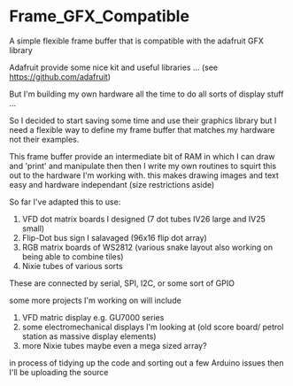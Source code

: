 # Frame_GFX_Compatible
A simple flexible frame buffer that is compatible with the adafruit GFX library

Adafruit provide some nice kit and useful libraries ... (see https://github.com/adafruit)

But I'm building my own hardware all the time to do all sorts of display stuff ...

So I decided to start saving some time and use their graphics library but I need a flexible way to define my frame buffer that matches my hardware not their examples.

This frame buffer provide an intermediate bit of RAM in which I can draw and 'print' and manipulate then then I write my own routines to squirt this out to the hardware I'm working with. this makes drawing images and text easy and hardware independant (size restrictions aside)

So far I've adapted this to use:

1. VFD dot matrix boards I designed (7 dot tubes IV26 large and IV25 small)
2. Flip-Dot bus sign I salavaged (96x16 flip dot array)
3. RGB matrix boards of WS2812 (various snake layout also working on being able to combine tiles)
4. Nixie tubes of various sorts

These are connected by serial, SPI, I2C, or some sort of GPIO

some more projects I'm working on will include

1. VFD matric display e.g. GU7000 series
2. some electromechanical displays I'm looking at (old score board/ petrol station as massive display elements)
3. more Nixie tubes maybe even a mega sized array?


in process of tidying up the code and sorting out a few Arduino issues then I'll be uploading the source
